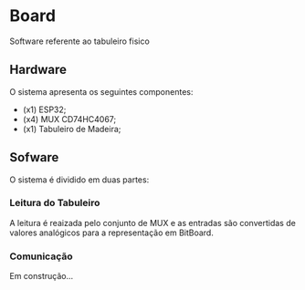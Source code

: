 # Board
Software referente ao tabuleiro fisico

## Hardware
O sistema apresenta os seguintes componentes:

- (x1) ESP32;
- (x4) MUX CD74HC4067;
- (x1) Tabuleiro de Madeira;

## Sofware
O sistema é dividido em duas partes:

### Leitura do Tabuleiro
A leitura é reaizada pelo conjunto de MUX e as entradas são convertidas de valores analógicos para a representação em BitBoard.

### Comunicação
  Em construção...
